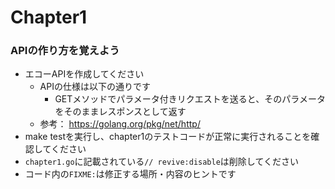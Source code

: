 # Chapter1
### APIの作り方を覚えよう

- エコーAPIを作成してください
  - APIの仕様は以下の通りです
    - GETメソッドでパラメータ付きリクエストを送ると、そのパラメータをそのままレスポンスとして返す
  - 参考： https://golang.org/pkg/net/http/
- make testを実行し、chapter1のテストコードが正常に実行されることを確認してください
- `chapter1.go`に記載されている`// revive:disable`は削除してください
- コード内の`FIXME:`は修正する場所・内容のヒントです
